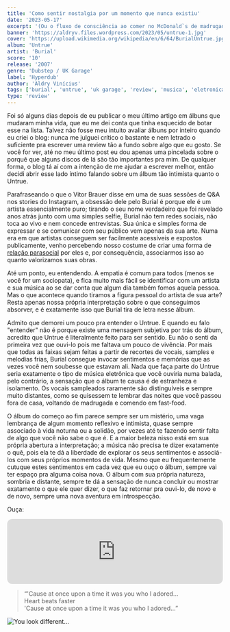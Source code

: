 ```yaml
---
title: 'Como sentir nostalgia por um momento que nunca existiu'
date: '2023-05-17'
excerpt: '(Ou o fluxo de consciência ao comer no McDonald`s de madrugada)'
banner: 'https://aldryv.files.wordpress.com/2023/05/untrue-1.jpg'
cover: 'https://upload.wikimedia.org/wikipedia/en/6/64/BurialUntrue.jpg'
album: 'Untrue'
artist: 'Burial'
score: '10'
release: '2007'
genre: 'Dubstep / UK Garage'
label: 'Hyperdub'
author: 'Aldry Vinícius'
tags: ['burial', 'untrue', 'uk garage', 'review', 'musica', 'eletronica', 'album']
type: 'review'
---
```


Foi só alguns dias depois de eu publicar o meu último artigo em álbuns que mudaram minha vida, que eu me dei conta que tinha esquecido de botar esse na lista. Talvez não fosse meu intuito avaliar álbuns por inteiro quando eu criei o blog: nunca me julguei crítico o bastante e nem letrado o suficiente pra escrever uma review tão a fundo sobre algo que eu gosto. Se você for ver, até no meu último post eu dou apenas uma pincelada sobre o porquê que alguns discos de lá são tão importantes pra mim. De qualquer forma, o blog tá aí com a intenção de me ajudar a escrever melhor, então decidi abrir esse lado íntimo falando sobre um álbum tão intimista quanto o Untrue.

Parafraseando o que o Vitor Brauer disse em uma de suas sessões de Q&A nos stories do Instagram, a obsessão dele pelo Burial é porque ele é um artista essencialmente puro; tirando o seu nome verdadeiro que foi revelado anos atrás junto com uma simples selfie, Burial não tem redes sociais, não toca ao vivo e nem concede entrevistas. Sua única e simples forma de expressar e se comunicar com seu público vem apenas da sua arte. Numa era em que artistas conseguem ser facilmente acessíveis e expostos publicamente, venho percebendo nosso costume de criar uma forma de [relação parasocial](https://repositorio.animaeducacao.com.br/handle/ANIMA/19693#:~:text=Rela%C3%A7%C3%B5es%20parassociais%20s%C3%A3o%20rela%C3%A7%C3%B5es%20unilaterais,proximidade%20direcionada%20%C3%A0%20figura%20midi%C3%A1tica.) por eles e, por consequência, associarmos isso ao quanto valorizamos suas obras.

Até um ponto, eu entendendo. A empatia é comum para todos (menos se você for um sociopata), e fica muito mais fácil se identificar com um artista e sua música ao se dar conta que algum dia também fomos aquela pessoa. Mas o que acontece quando tiramos a figura pessoal do artista de sua arte? Resta apenas nossa própria interpretação sobre o que conseguimos absorver, e é exatamente isso que Burial tira de letra nesse álbum.

Admito que demorei um pouco pra entender o Untrue. E quando eu falo "entender" não é porque existe uma mensagem subjetiva por trás do álbum, acredito que Untrue é literalmente feito para ser sentido. Eu não o senti da primeira vez que ouvi-lo pois me faltava um pouco de vivência. Por mais que todas as faixas sejam feitas a partir de recortes de vocais, samples e melodias frias, Burial consegue invocar sentimentos e memórias que as vezes você nem soubesse que estavam ali. Nada que faça parte do Untrue seria exatamente o tipo de música eletrônica que você ouviria numa balada, pelo contrário, a sensação que o álbum te causa é de estranheza e isolamento. Os vocais sampleados raramente são distinguíveis e sempre muito distantes, como se quisessem te lembrar das noites que você passou fora de casa, voltando de madrugada e comendo em fast-food.

O álbum do começo ao fim parece sempre ser um mistério, uma vaga lembrança de algum momento reflexivo e intimista, quase sempre associado à vida noturna ou a solidão, por vezes até te fazendo sentir falta de algo que você não sabe o que é. E a maior beleza nisso está em sua própria abertura a interpretação; a música não precisa te dizer exatamente o quê, pois ela te dá a liberdade de explorar os seus sentimentos e associá-los com seus próprios momentos de vida. Mesmo que eu frequentemente cutuque estes sentimentos em cada vez que eu ouço o álbum, sempre vai ter espaço pra alguma coisa nova. O álbum com sua própria natureza, sombria e distante, sempre te dá a sensação de nunca concluir ou mostrar exatamente o que ele quer dizer, o que faz retornar pra ouvi-lo, de novo e de novo, sempre uma nova aventura em introspecção.

Ouça:
<iframe style="border-radius:12px" src="https://open.spotify.com/embed/track/7vZTj01UKQ6OuTItkQfxuy?utm_source=generator" width="100%" height="152" frameBorder="0" allowfullscreen="" allow="autoplay; clipboard-write; encrypted-media; fullscreen; picture-in-picture" loading="lazy"></iframe>

>“'Cause at once upon a time it was you who I adored...<br/>
>Heart beats faster <br/>
>'Cause at once upon a time it was you who I adored...” <br/>

![You look different...](https://aldryv.files.wordpress.com/2023/05/inmcdonalds.jpg)